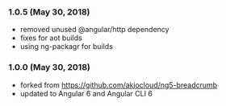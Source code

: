 ### 1.0.5 (May 30, 2018)
- removed unused @angular/http dependency
- fixes for aot builds
- using ng-packagr for builds

### 1.0.0 (May 30, 2018)
- forked from https://github.com/akiocloud/ng5-breadcrumb
- updated to Angular 6 and Angular CLI 6
